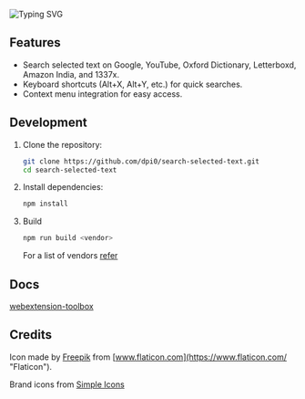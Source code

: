 ![Typing SVG](https://readme-typing-svg.demolab.com?font=JetbrainsMono&weight=700&size=50&pause=1000&color=39FB01&center=true&vCenter=true&random=false&width=1100&height=84&lines=%3E+Search+Selected+Text;Using+Pre-defined+Search+Engines)

## Features

- Search selected text on Google, YouTube, Oxford Dictionary, Letterboxd, Amazon India, and 1337x.
- Keyboard shortcuts (Alt+X, Alt+Y, etc.) for quick searches.
- Context menu integration for easy access.

## Development

1. Clone the repository:
   ```bash
   git clone https://github.com/dpi0/search-selected-text.git
   cd search-selected-text
   ```

2. Install dependencies:
    ```bash
    npm install
    ```

3. Build
    ```bash
    npm run build <vendor>
    ```
    For a list of vendors [refer](https://github.com/webextension-toolbox/webextension-toolbox?tab=readme-ov-file#examples) 

## Docs

[webextension-toolbox](https://github.com/HaNdTriX/webextension-toolbox)

## Credits

Icon made by [Freepik](https://www.flaticon.com/authors/freepik "Freepik") from [www.flaticon.com](https://www.flaticon.com/ "Flaticon").

Brand icons from [Simple Icons](https://simpleicons.org/) 
